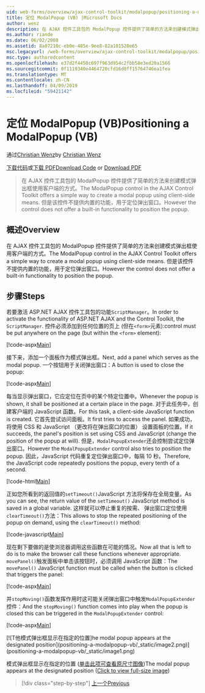 ```yaml
---
uid: web-forms/overview/ajax-control-toolkit/modalpopup/positioning-a-modalpopup-vb
title: 定位 ModalPopup (VB) |Microsoft Docs
author: wenz
description: 在 AJAX 控件工具包的 ModalPopup 控件提供了简单的方法来创建模式弹出框使用客户端的方式。 但是该控件不提供...
ms.author: riande
ms.date: 06/02/2008
ms.assetid: 8a07210c-eb0e-485e-9ee8-82a101520e65
msc.legacyurl: /web-forms/overview/ajax-control-toolkit/modalpopup/positioning-a-modalpopup-vb
msc.type: authoredcontent
ms.openlocfilehash: e37d2f4450c697f963d954c2fbb58e3ed20a1566
ms.sourcegitcommit: 0f1119340e4464720cfd16d0ff15764746ea1fea
ms.translationtype: MT
ms.contentlocale: zh-CN
ms.lasthandoff: 04/09/2019
ms.locfileid: "59421142"
---
```

# <a name="positioning-a-modalpopup-vb"></a><span data-ttu-id="f7cfa-104">定位 ModalPopup (VB)</span><span class="sxs-lookup"><span data-stu-id="f7cfa-104">Positioning a ModalPopup (VB)</span></span>

<span data-ttu-id="f7cfa-105">通过[Christian Wenz](https://github.com/wenz)</span><span class="sxs-lookup"><span data-stu-id="f7cfa-105">by [Christian Wenz](https://github.com/wenz)</span></span>

<span data-ttu-id="f7cfa-106">[下载代码](http://download.microsoft.com/download/2/4/0/24052038-f942-4336-905b-b60ae56f0dd5/ModalPopup4.vb.zip)或[下载 PDF](http://download.microsoft.com/download/b/6/a/b6ae89ee-df69-4c87-9bfb-ad1eb2b23373/modalpopup4VB.pdf)</span><span class="sxs-lookup"><span data-stu-id="f7cfa-106">[Download Code](http://download.microsoft.com/download/2/4/0/24052038-f942-4336-905b-b60ae56f0dd5/ModalPopup4.vb.zip) or [Download PDF](http://download.microsoft.com/download/b/6/a/b6ae89ee-df69-4c87-9bfb-ad1eb2b23373/modalpopup4VB.pdf)</span></span>

> <span data-ttu-id="f7cfa-107">在 AJAX 控件工具包的 ModalPopup 控件提供了简单的方法来创建模式弹出框使用客户端的方式。</span><span class="sxs-lookup"><span data-stu-id="f7cfa-107">The ModalPopup control in the AJAX Control Toolkit offers a simple way to create a modal popup using client-side means.</span></span> <span data-ttu-id="f7cfa-108">但是该控件不提供内置的功能，用于定位弹出窗口。</span><span class="sxs-lookup"><span data-stu-id="f7cfa-108">However the control does not offer a built-in functionality to position the popup.</span></span>


## <a name="overview"></a><span data-ttu-id="f7cfa-109">概述</span><span class="sxs-lookup"><span data-stu-id="f7cfa-109">Overview</span></span>

<span data-ttu-id="f7cfa-110">在 AJAX 控件工具包的 ModalPopup 控件提供了简单的方法来创建模式弹出框使用客户端的方式。</span><span class="sxs-lookup"><span data-stu-id="f7cfa-110">The ModalPopup control in the AJAX Control Toolkit offers a simple way to create a modal popup using client-side means.</span></span> <span data-ttu-id="f7cfa-111">但是该控件不提供内置的功能，用于定位弹出窗口。</span><span class="sxs-lookup"><span data-stu-id="f7cfa-111">However the control does not offer a built-in functionality to position the popup.</span></span>

## <a name="steps"></a><span data-ttu-id="f7cfa-112">步骤</span><span class="sxs-lookup"><span data-stu-id="f7cfa-112">Steps</span></span>

<span data-ttu-id="f7cfa-113">若要激活 ASP.NET AJAX 控件工具包的功能`ScriptManager`。</span><span class="sxs-lookup"><span data-stu-id="f7cfa-113">In order to activate the functionality of ASP.NET AJAX and the Control Toolkit, the `ScriptManager`.</span></span> <span data-ttu-id="f7cfa-114">控件必须添加到任何位置的页上 (但在`<form>`元素):</span><span class="sxs-lookup"><span data-stu-id="f7cfa-114">control must be put anywhere on the page (but within the `<form>` element):</span></span>

[!code-aspx[Main](positioning-a-modalpopup-vb/samples/sample1.aspx)]

<span data-ttu-id="f7cfa-115">接下来，添加一个面板作为模式弹出框。</span><span class="sxs-lookup"><span data-stu-id="f7cfa-115">Next, add a panel which serves as the modal popup.</span></span> <span data-ttu-id="f7cfa-116">一个按钮用于关闭弹出窗口：</span><span class="sxs-lookup"><span data-stu-id="f7cfa-116">A button is used to close the popup:</span></span>

[!code-aspx[Main](positioning-a-modalpopup-vb/samples/sample2.aspx)]

<span data-ttu-id="f7cfa-117">每当显示弹出窗口，它应定位在页中的某个特定位置中。</span><span class="sxs-lookup"><span data-stu-id="f7cfa-117">Whenever the popup is shown, it shall be positioned at a certain place in the page.</span></span> <span data-ttu-id="f7cfa-118">对于此任务中，创建客户端的 JavaScript 函数。</span><span class="sxs-lookup"><span data-stu-id="f7cfa-118">For this task, a client-side JavaScript function is created.</span></span> <span data-ttu-id="f7cfa-119">它首先尝试访问面板。</span><span class="sxs-lookup"><span data-stu-id="f7cfa-119">It first tries to access the panel.</span></span> <span data-ttu-id="f7cfa-120">如果成功，将使用 CSS 和 JavaScript （更改将在弹出窗口的位置） 设置面板的位置。</span><span class="sxs-lookup"><span data-stu-id="f7cfa-120">If it succeeds, the panel's position is set using CSS and JavaScript (change the position of the popup at will).</span></span> <span data-ttu-id="f7cfa-121">但是，`ModalPopupExtender`还会控制尝试定位弹出窗口。</span><span class="sxs-lookup"><span data-stu-id="f7cfa-121">However the `ModalPopupExtender` control also tries to position the popup.</span></span> <span data-ttu-id="f7cfa-122">因此，JavaScript 代码重复定位弹出窗口中，每隔 10 秒。</span><span class="sxs-lookup"><span data-stu-id="f7cfa-122">Therefore, the JavaScript code repeatedly positions the popup, every tenth of a second.</span></span>

[!code-html[Main](positioning-a-modalpopup-vb/samples/sample3.html)]

<span data-ttu-id="f7cfa-123">正如您所看到的返回值的`setTimeout()`JavaScript 方法将保存在全局变量。</span><span class="sxs-lookup"><span data-stu-id="f7cfa-123">As you can see, the return value of the `setTimeout()` JavaScript method is saved in a global variable.</span></span> <span data-ttu-id="f7cfa-124">这样就可以停止重复的按需、 弹出窗口定位使用`clearTimeout()`方法：</span><span class="sxs-lookup"><span data-stu-id="f7cfa-124">This allows to stop the repeated positioning of the popup on demand, using the `clearTimeout()` method:</span></span>

[!code-javascript[Main](positioning-a-modalpopup-vb/samples/sample4.js)]

<span data-ttu-id="f7cfa-125">现在剩下要做的是使浏览器调用这些函数在可能的情况。</span><span class="sxs-lookup"><span data-stu-id="f7cfa-125">Now all that is left to do is to make the browser call these functions whenever appropriate.</span></span> <span data-ttu-id="f7cfa-126">`movePanel()`触发面板中单击该按钮时，必须调用 JavaScript 函数：</span><span class="sxs-lookup"><span data-stu-id="f7cfa-126">The `movePanel()` JavaScript function must be called when the button is clicked that triggers the panel:</span></span>

[!code-aspx[Main](positioning-a-modalpopup-vb/samples/sample5.aspx)]

<span data-ttu-id="f7cfa-127">并`stopMoving()`函数发挥作用时这可能关闭弹出窗口中触发`ModalPopupExtender`控件：</span><span class="sxs-lookup"><span data-stu-id="f7cfa-127">And the `stopMoving()` function comes into play when the popup is closed this can be triggered in the `ModalPopupExtender` control:</span></span>

[!code-aspx[Main](positioning-a-modalpopup-vb/samples/sample6.aspx)]


[![T<span data-ttu-id="f7cfa-128">他模式弹出框显示在指定的位置]</span><span class="sxs-lookup"><span data-stu-id="f7cfa-128">he modal popup appears at the designated position]</span></span>(positioning-a-modalpopup-vb/_static/image2.png)](positioning-a-modalpopup-vb/_static/image1.png)

<span data-ttu-id="f7cfa-129">模式弹出框显示在指定的位置 ([单击此项可查看原尺寸图像](positioning-a-modalpopup-vb/_static/image3.png))</span><span class="sxs-lookup"><span data-stu-id="f7cfa-129">The modal popup appears at the designated position ([Click to view full-size image](positioning-a-modalpopup-vb/_static/image3.png))</span></span>

> [!div class="step-by-step"]
> [<span data-ttu-id="f7cfa-130">上一个</span><span class="sxs-lookup"><span data-stu-id="f7cfa-130">Previous</span></span>](handling-postbacks-from-a-modalpopup-vb.md)
